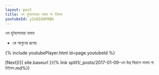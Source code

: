 ```yaml
---
layout: post
title: ওম হুটহাসানায়া নামায গা টাইমস
youtubeId: yIoQ1XHFRBk
---
```

 
 
 ওম হুটহাসানায়া নামায  
 
 -  কে আগুনের রূপের 
 
  
 
  
 
 
 
 
 
 


{% include youtubePlayer.html id=page.youtubeId %}
 
[Next]({{ site.baseurl }}{% link  split1/_posts/2017-01-09-ওম উগ্র থিয়াসে নামায গা টাইমস.md%})
 
